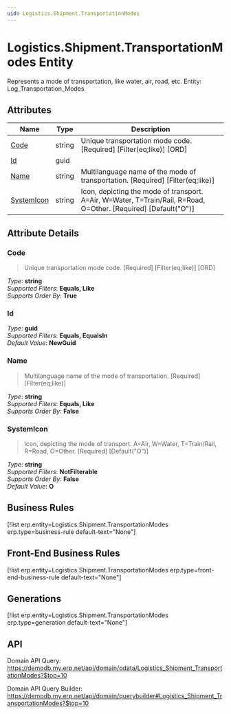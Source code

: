 ```yaml
---
uid: Logistics.Shipment.TransportationModes
---
```

# Logistics.Shipment.TransportationModes Entity

Represents a mode of transportation, like water, air, road, etc. Entity: Log_Transportation_Modes

## Attributes

| Name | Type | Description |
| ---- | ---- | --- |
| [Code](Logistics.Shipment.TransportationModes.md#code) | string | Unique transportation mode code. [Required] [Filter(eq;like)] [ORD] 
| [Id](Logistics.Shipment.TransportationModes.md#id) | guid |  
| [Name](Logistics.Shipment.TransportationModes.md#name) | string | Multilanguage name of the mode of transportation. [Required] [Filter(eq;like)] 
| [SystemIcon](Logistics.Shipment.TransportationModes.md#systemicon) | string | Icon, depicting the mode of transport. A=Air, W=Water, T=Train/Rail, R=Road, O=Other. [Required] [Default("O")] 


## Attribute Details

### Code

> Unique transportation mode code. [Required] [Filter(eq;like)] [ORD]

_Type_: **string**  
_Supported Filters_: **Equals, Like**  
_Supports Order By_: **True**  

### Id

_Type_: **guid**  
_Supported Filters_: **Equals, EqualsIn**  
_Default Value_: **NewGuid**  

### Name

> Multilanguage name of the mode of transportation. [Required] [Filter(eq;like)]

_Type_: **string**  
_Supported Filters_: **Equals, Like**  
_Supports Order By_: **False**  

### SystemIcon

> Icon, depicting the mode of transport. A=Air, W=Water, T=Train/Rail, R=Road, O=Other. [Required] [Default("O")]

_Type_: **string**  
_Supported Filters_: **NotFilterable**  
_Supports Order By_: **False**  
_Default Value_: **O**  



## Business Rules

[!list erp.entity=Logistics.Shipment.TransportationModes erp.type=business-rule default-text="None"]

## Front-End Business Rules

[!list erp.entity=Logistics.Shipment.TransportationModes erp.type=front-end-business-rule default-text="None"]

## Generations

[!list erp.entity=Logistics.Shipment.TransportationModes erp.type=generation default-text="None"]

## API

Domain API Query:
<https://demodb.my.erp.net/api/domain/odata/Logistics_Shipment_TransportationModes?$top=10>

Domain API Query Builder:
<https://demodb.my.erp.net/api/domain/querybuilder#Logistics_Shipment_TransportationModes?$top=10>

